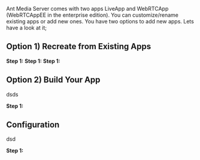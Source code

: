Ant Media Server comes with two apps LiveApp and WebRTCApp (WebRTCAppEE in the enterprise edition). You can customize/rename existing apps or add new ones. You have two options to add new apps. Lets have a look at it;


## Option 1) Recreate from Existing Apps

**Step 1:**
**Step 1:**
**Step 1:**



## Option 2) Build Your App

dsds

**Step 1:**

## Configuration

dsd

**Step 1:**




